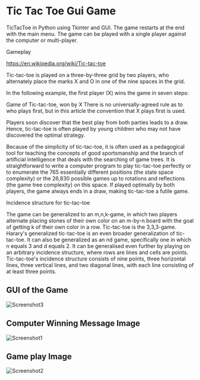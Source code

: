 # Tic Tac Toe Gui Game
TicTacToe in Python using Tkinter and GUI. The game restarts at the end with the main menu.  The game can be played with a single player against the computer or multi-player.

Gameplay

https://en.wikipedia.org/wiki/Tic-tac-toe

Tic-tac-toe is played on a three-by-three grid by two players, who alternately place the marks X and O in one of the nine spaces in the grid.

In the following example, the first player (X) wins the game in seven steps:

Game of Tic-tac-toe, won by X
There is no universally-agreed rule as to who plays first, but in this article the convention that X plays first is used.

Players soon discover that the best play from both parties leads to a draw. Hence, tic-tac-toe is often played by young children who may not have discovered the optimal strategy.

Because of the simplicity of tic-tac-toe, it is often used as a pedagogical tool for teaching the concepts of good sportsmanship and the branch of artificial intelligence that deals with the searching of game trees. It is straightforward to write a computer program to play tic-tac-toe perfectly or to enumerate the 765 essentially different positions (the state space complexity) or the 26,830 possible games up to rotations and reflections (the game tree complexity) on this space. If played optimally by both players, the game always ends in a draw, making tic-tac-toe a futile game.


Incidence structure for tic-tac-toe

The game can be generalized to an m,n,k-game, in which two players alternate placing stones of their own color on an m-by-n board with the goal of getting k of their own color in a row. Tic-tac-toe is the 3,3,3-game. Harary's generalized tic-tac-toe is an even broader generalization of tic-tac-toe. It can also be generalized as an nd game, specifically one in which n equals 3 and d equals 2. It can be generalised even further by playing on an arbitrary incidence structure, where rows are lines and cells are points. Tic-tac-toe's incidence structure consists of nine points, three horizontal lines, three vertical lines, and two diagonal lines, with each line consisting of at least three points.

## GUI of the Game
![Screenshot3](Screenshot3-main.png)

## Computer Winning Message Image
![Screenshot1](Screenshot1-compwon.png)

## Game play Image
![Screenshot2](Screenshot2-gameplay.png)



